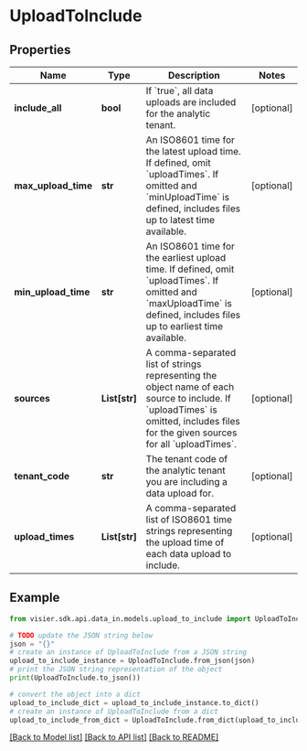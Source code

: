 # UploadToInclude


## Properties

Name | Type | Description | Notes
------------ | ------------- | ------------- | -------------
**include_all** | **bool** | If &#x60;true&#x60;, all data uploads are included for the analytic tenant. | [optional] 
**max_upload_time** | **str** | An ISO8601 time for the latest upload time. If defined, omit &#x60;uploadTimes&#x60;. If omitted and &#x60;minUploadTime&#x60; is defined, includes files up to latest time available. | [optional] 
**min_upload_time** | **str** | An ISO8601 time for the earliest upload time. If defined, omit &#x60;uploadTimes&#x60;. If omitted and &#x60;maxUploadTime&#x60; is defined, includes files up to earliest time available. | [optional] 
**sources** | **List[str]** | A comma-separated list of strings representing the object name of each source to include. If &#x60;uploadTimes&#x60; is omitted, includes files for the given sources for all &#x60;uploadTimes&#x60;. | [optional] 
**tenant_code** | **str** | The tenant code of the analytic tenant you are including a data upload for. | [optional] 
**upload_times** | **List[str]** | A comma-separated list of ISO8601 time strings representing the upload time of each data upload to include. | [optional] 

## Example

```python
from visier.sdk.api.data_in.models.upload_to_include import UploadToInclude

# TODO update the JSON string below
json = "{}"
# create an instance of UploadToInclude from a JSON string
upload_to_include_instance = UploadToInclude.from_json(json)
# print the JSON string representation of the object
print(UploadToInclude.to_json())

# convert the object into a dict
upload_to_include_dict = upload_to_include_instance.to_dict()
# create an instance of UploadToInclude from a dict
upload_to_include_from_dict = UploadToInclude.from_dict(upload_to_include_dict)
```
[[Back to Model list]](../README.md#documentation-for-models) [[Back to API list]](../README.md#documentation-for-api-endpoints) [[Back to README]](../README.md)


